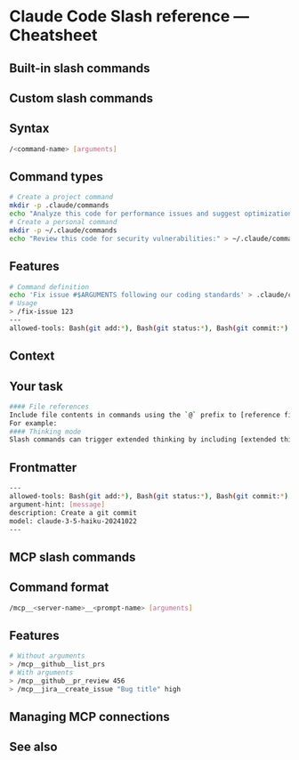 # Claude Code Slash reference — Cheatsheet

## Built-in slash commands
## Custom slash commands
## Syntax

```bash
/<command-name> [arguments]
```

## Command types

```bash
# Create a project command
mkdir -p .claude/commands
echo "Analyze this code for performance issues and suggest optimizations:" > .claude/commands/optimize.md
# Create a personal command
mkdir -p ~/.claude/commands
echo "Review this code for security vulnerabilities:" > ~/.claude/commands/security-review.md
```

## Features

```bash
# Command definition
echo 'Fix issue #$ARGUMENTS following our coding standards' > .claude/commands/fix-issue.md
# Usage
> /fix-issue 123
---
allowed-tools: Bash(git add:*), Bash(git status:*), Bash(git commit:*)
```

## Context
## Your task

```bash
#### File references
Include file contents in commands using the `@` prefix to [reference files](/en/docs/claude-code/common-workflows#reference-files-and-directories).
For example:
#### Thinking mode
Slash commands can trigger extended thinking by including [extended thinking keywords](/en/docs/claude-code/common-workflows#use-extended-thinking).
```

## Frontmatter

```bash
---
allowed-tools: Bash(git add:*), Bash(git status:*), Bash(git commit:*)
argument-hint: [message]
description: Create a git commit
model: claude-3-5-haiku-20241022
---
```

## MCP slash commands
## Command format

```bash
/mcp__<server-name>__<prompt-name> [arguments]
```

## Features

```bash
# Without arguments
> /mcp__github__list_prs
# With arguments
> /mcp__github__pr_review 456
> /mcp__jira__create_issue "Bug title" high
```

## Managing MCP connections
## See also
